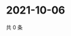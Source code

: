 # 2021-10-06

共 0 条

<!-- BEGIN WEIBO -->
<!-- 最后更新时间 Wed Oct 06 2021 21:31:05 GMT+0800 (China Standard Time) -->

<!-- END WEIBO -->
